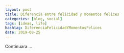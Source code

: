 ```yaml
---
layout: post
title: Diferencia entre felicidad y momentos felices
categories: [blog, social]
tags: [ideas, life]
hashtag: DiferenciaFelicidadYMomentosFelices
date: 2019-08-25
---
```


Continuara ...